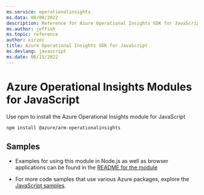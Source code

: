 ```yaml
---
ms.service: operationalinsights
ms.data: 08/08/2022
description: Reference for Azure Operational Insights SDK for JavaScript
ms.author: jeffish
ms.topic: reference
author: xirzec
title: Azure Operational Insights SDK for JavaScript
ms.devlang: javascript
ms.date: 06/15/2022
---
```

# Azure Operational Insights Modules for JavaScript

Use npm to install the Azure Operational Insights module for JavaScript

```bash
npm install @azure/arm-operationalinsights
```

## Samples

* Examples for using this module in Node.js as well as browser applications can be found in the [README for the module](https://www.npmjs.com/package/@azure/arm-operationalinsights)

* For more code samples that use various Azure packages, explore the [JavaScript samples](https://docs.microsoft.com/samples/browse/?languages=javascript).